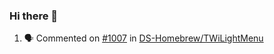 ### Hi there 👋

<!--START_SECTION:activity-->
1. 🗣 Commented on [#1007](https://github.com/DS-Homebrew/TWiLightMenu/issues/1007) in [DS-Homebrew/TWiLightMenu](https://github.com/DS-Homebrew/TWiLightMenu)
<!--END_SECTION:activity-->

<!--
**SetiZ/SetiZ** is a ✨ _special_ ✨ repository because its `README.md` (this file) appears on your GitHub profile.

Here are some ideas to get you started:

- 🔭 I’m currently working on ...
- 🌱 I’m currently learning ...
- 👯 I’m looking to collaborate on ...
- 🤔 I’m looking for help with ...
- 💬 Ask me about ...
- 📫 How to reach me: ...
- 😄 Pronouns: ...
- ⚡ Fun fact: ...
-->
